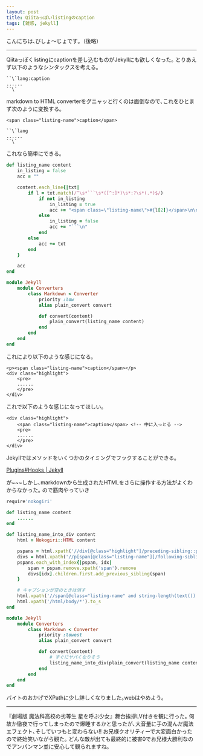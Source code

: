 ```yaml
---
layout: post
title: Qiitaっぽいlistingのcaption
tags: [雑感, jekyll]
---
```


こんにちは､びしょ〜じょです｡（後略）

---

Qiitaっぽくlistingにcaptionを差し込むものがJekyllにも欲しくなった｡
とりあえず以下のようなシンタックスを考える｡

```:Markdownのcode block内にMarkdownのcode blockを書く方法がわからん
``\`lang:caption
......
``\`
```

markdown to HTML converterをグニャッと行くのは面倒なので､これをひとまず次のように変換する｡

```
<span class="listing-name">caption</span>

``\`lang
......
``\`
```

これなら簡単にできる｡

```ruby:listing_name1.rb
def listing_name content
	in_listing = false
	acc = ""

	content.each_line{|txt|
		if l = txt.match(/^\s*```\s*([^:]*)\s*:?\s*(.*)$/)
			if not in_listing
				in_listing = true
				acc += "<span class=\"listing-name\">#{l[2]}</span>\n\n```#{l[1]}".chomp + "\n"
			else
				in_listing = false
				acc += "```\n"
			end
		else
			acc += txt
		end
	}

	acc
end

module Jekyll
	module Converters
		class Markdown < Converter
			priority :low
			alias plain_convert convert

			def convert(content)
				plain_convert(listing_name content)
			end
		end
	end
end
```

これにより以下のような感じになる｡

```html:これ
<p><span class="listing-name">caption</span></p>
<div class="highlight">
	<pre>
	......
	</pre>
</div>
```

これで以下のような感じになってほしい｡

```html:これんなってほしい
<div class="highlight">
	<span class="listing-name">caption</span> <!-- 中に入っとる -->
	<pre>
	......
	</pre>
</div>
```

Jekyllではメソッドをいくつかのタイミングでフックすることができる｡

[Plugins#Hooks | Jekyll](https://jekyllrb.com/docs/plugins/#hooks)

が~~~しかし､markdownから生成されたHTMLをさらに操作する方法がよくわからなかった｡
ので筋肉やっていき


```ruby:listing_name.rb
require'nokogiri'

def listing_name content
	......
end

def listing_name_into_div content
	html = Nokogiri::HTML content

	pspans = html.xpath('//div[@class="highlight"]/preceding-sibling::p[span[@class="listing-name"]]')
	divs = html.xpath('//p[span[@class="listing-name"]]/following-sibling::div[@class="highlight"]')
	pspans.each_with_index{|pspan, idx|
		span = pspan.remove.xpath('span').remove
		divs[idx].children.first.add_previous_sibling(span)
	}

	# キャプションが空のときは消す
	html.xpath('//span[@class="listing-name" and string-length(text()) = 0]').remove
	html.xpath('/html/body/*').to_s
end

module Jekyll
	module Converters
		class Markdown < Converter
			priority :lowest
			alias plain_convert convert

			def convert(content)
				# すぐにヤバくなりそう
				listing_name_into_div(plain_convert(listing_name content))
			end
		end
	end
end
```

バイトのおかげでXPathに少し詳しくなりました｡webはやめよう｡

---

『劇場版 魔法科高校の劣等生 星を呼ぶ少女』舞台挨拶LV付きを観に行った｡
何故か徹夜で行ってしまったので爆睡するかと思ったが､大音量に手の混んだ魔法エフェクト､そしていつもと変わらない!! お兄様クオリティーで大変面白かったので終始笑いながら観た｡
どんな敵が出ても最終的に被害0でお兄様大勝利なのでアンパンマン並に安心して観られますね｡

